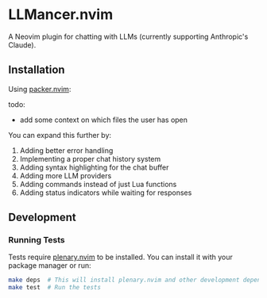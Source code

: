 # LLMancer.nvim

A Neovim plugin for chatting with LLMs (currently supporting Anthropic's Claude).

## Installation

Using [packer.nvim](https://github.com/wbthomason/packer.nvim):


todo:
- add some context on which files the user has open

You can expand this further by:
1. Adding better error handling
2. Implementing a proper chat history system
3. Adding syntax highlighting for the chat buffer
4. Adding more LLM providers
5. Adding commands instead of just Lua functions
6. Adding status indicators while waiting for responses

## Development

### Running Tests

Tests require [plenary.nvim](https://github.com/nvim-lua/plenary.nvim) to be installed. You can install it with your package manager or run:

```bash
make deps  # This will install plenary.nvim and other development dependencies
make test  # Run the tests
```
